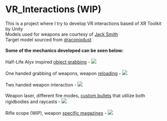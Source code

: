 # VR_Interactions (WIP)
This is a project where I try to develop VR interactions based of XR Toolkit by Unity</br>
Models used for weapons are courtesy of [Jack Smith](https://www.linkedin.com/in/jack-smith-6448a0196/)</br>
Target model sourced from [draconixdust](https://free3d.com/3d-model/shooting-range-targhet-22266.html)</br>
</br>
**Some of the mechanics developed can be seen below:**</br></br>
Half-Life Alyx inspired [object grabbing](https://github.com/DatPinkGuy/VR_Interactions/blob/main/Assets/Scripts/RayPickUp.cs) -
![](https://github.com/DatPinkGuy/VR_Interactions/blob/main/GitGifs/grab.gif)</br></br>
One handed grabbing of weapons, weapon [reloading](https://github.com/DatPinkGuy/VR_Interactions/blob/main/Assets/Scripts/Weapon/MagazineSlot.cs) -
![](https://github.com/DatPinkGuy/VR_Interactions/blob/main/GitGifs/onehanded.gif)</br></br>
Two handed weapon interaction -
![](https://github.com/DatPinkGuy/VR_Interactions/blob/main/GitGifs/weapongrab.gif)</br></br>
Weapon laser, different fire modes, [custom bullets](https://github.com/DatPinkGuy/VR_Interactions/blob/main/Assets/Scripts/Weapon/RigidBullet.cs) that utilize both rigidbodies and raycasts -
![](https://github.com/DatPinkGuy/VR_Interactions/blob/main/GitGifs/firemodereload.gif)</br></br>
Rifle scope (WIP), weapon [specific magazines](https://github.com/DatPinkGuy/VR_Interactions/blob/main/Assets/Scripts/Weapon/Magazine.cs) -
![](https://github.com/DatPinkGuy/VR_Interactions/blob/main/GitGifs/sniperscope.gif)</br></br>
